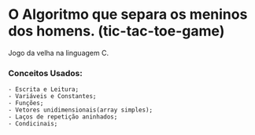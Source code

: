 # O Algoritmo que separa os meninos dos homens. (tic-tac-toe-game)
 Jogo da velha na linguagem C.
   ### Conceitos Usados:
    - Escrita e Leitura;
    - Variáveis e Constantes;
    - Funções;
    - Vetores unidimensionais(array simples);
    - Laços de repetição aninhados;
    - Condicinais;
